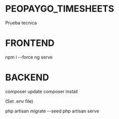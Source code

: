# PEOPAYGO_TIMESHEETS
Prueba tecnica 



# FRONTEND
npm i --force
ng serve


# BACKEND

composer update
composer install

(Set .env file)

php artisan migrate --seed
php artisan serve
